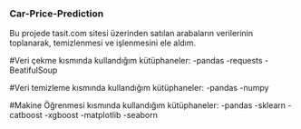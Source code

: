 ### Car-Price-Prediction
Bu projede tasit.com sitesi üzerinden satılan arabaların verilerinin toplanarak, temizlenmesi ve işlenmesini ele aldım.

#Veri çekme kısmında kullandığım kütüphaneler:
-pandas
-requests
-BeatifulSoup

#Veri temizleme kısmında kullandığım kütüphaneler:
-pandas
-numpy

#Makine Öğrenmesi kısmında kullandığım kütüphaneler:
-pandas
-sklearn
-catboost
-xgboost
-matplotlib
-seaborn


